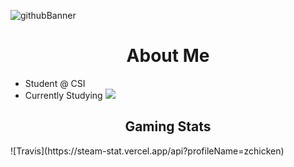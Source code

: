 <!--
**Alex-z01/Alex-z01** is a ✨ _special_ ✨ repository because its `README.md` (this file) appears on your GitHub profile.

Here are some ideas to get you started:

- 🔭 I’m currently working on ...
- 🌱 I’m currently learning ...
- 👯 I’m looking to collaborate on ...
- 🤔 I’m looking for help with ...
- 💬 Ask me about ...
- 📫 How to reach me: ...
- 😄 Pronouns: ...
- ⚡ Fun fact: ...
-->

![githubBanner](https://user-images.githubusercontent.com/69604949/165014619-b3059202-9abd-4f30-856b-de5f1d9ad531.gif)

<h1 align='center'> About Me </h1>
<ul>
  <li>Student @ CSI</li>
  <li>Currently Studying <img src='https://img.shields.io/badge/JavaScript-323330?style=for-the-badge&logo=javascript&logoColor=F7DF1E'/></li>
</ul>

<h2 align='center'> Gaming Stats </h2>
![Travis](https://steam-stat.vercel.app/api?profileName=zchicken)
